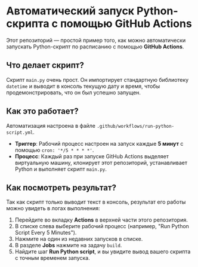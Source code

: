 # Автоматический запуск Python-скрипта с помощью GitHub Actions

Этот репозиторий — простой пример того, как можно автоматически запускать Python-скрипт по расписанию с помощью **GitHub Actions**.

## Что делает скрипт?

Скрипт `main.py` очень прост. Он импортирует стандартную библиотеку `datetime` и выводит в консоль текущую дату и время, чтобы продемонстрировать, что он был успешно запущен.

## Как это работает?

Автоматизация настроена в файле `.github/workflows/run-python-script.yml`.

- **Триггер**: Рабочий процесс настроен на запуск каждые **5 минут** с помощью `cron: '*/5 * * * *'`.
- **Процесс**: Каждый раз при запуске GitHub Actions выделяет виртуальную машину, клонирует этот репозиторий, устанавливает Python и выполняет скрипт `main.py`.

## Как посмотреть результат?

Так как скрипт только выводит текст в консоль, результат его работы можно увидеть в логах выполнения:

1.  Перейдите во вкладку **Actions** в верхней части этого репозитория.
2.  В списке слева выберите рабочий процесс (например, "Run Python Script Every 5 Minutes").
3.  Нажмите на один из недавних запусков в списке.
4.  В разделе **Jobs** нажмите на задачу `build`.
5.  Найдите шаг **Run Python script**, и вы увидите вывод вашего скрипта с точным временем запуска.

